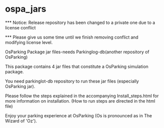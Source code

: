 # ospa_jars
*** Notice: Release repository has been changed to a private one due to a license conflict 

*** Please give us some time until we finish removing conflict and modifying license level.

OsParking Package jar files-needs Parkinglog-db(another repository of OsParking)

This package contains 4 jar files that constitute a OsParking simulation package.

You need parkinglot-db repository to run these jar files (especially OsParking jar).

Please follow the steps explained in the accompanying Install_steps.html for more information on installation.
(How to run steps are directed in the html file)

Enjoy your parking experience at OsParking (Os is pronounced as in The Wizard of 'Oz').
